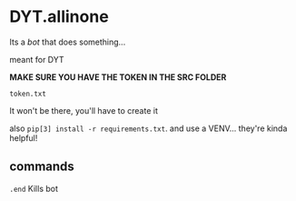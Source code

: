 # DYT.allinone

Its a *bot* that does something...

meant for DYT

**MAKE SURE YOU HAVE THE TOKEN IN THE SRC FOLDER**

`token.txt`

It won't be there, you'll have to create it

also `pip[3] install -r requirements.txt`. and use a VENV... they're kinda helpful!

## commands 

`.end` Kills bot

